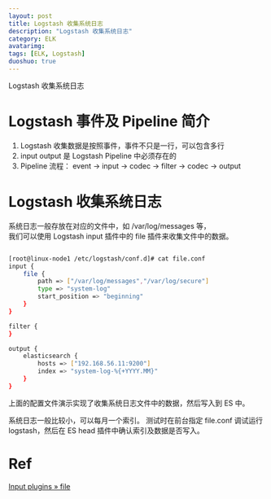 ```yaml
---
layout: post
title: Logstash 收集系统日志
description: "Logstash 收集系统日志"
category: ELK
avatarimg:
tags: [ELK, Logstash]
duoshuo: true
---
```


Logstash 收集系统日志

# Logstash 事件及 Pipeline 简介

1. Logstash 收集数据是按照事件，事件不只是一行，可以包含多行
2. input output 是 Logstash Pipeline 中必须存在的
3. Pipeline 流程： event -> input -> codec -> filter -> codec -> output

# Logstash 收集系统日志

系统日志一般存放在对应的文件中，如 /var/log/messages 等，  
我们可以使用 Logstash input 插件中的 file 插件来收集文件中的数据。

```bash

[root@linux-node1 /etc/logstash/conf.d]# cat file.conf 
input {
    file {
        path => ["/var/log/messages","/var/log/secure"]
        type => "system-log"
        start_position => "beginning"
    }
}

filter {
}

output {
    elasticsearch {
        hosts => ["192.168.56.11:9200"]
        index => "system-log-%{+YYYY.MM}"
    }
}

```    

上面的配置文件演示实现了收集系统日志文件中的数据，然后写入到 ES 中。

> 
系统日志一般比较小，可以每月一个索引。
测试时在前台指定 file.conf 调试运行 logstash，然后在 ES head 插件中确认索引及数据是否写入。

# Ref
[ Input plugins » file](https://www.elastic.co/guide/en/logstash/current/plugins-inputs-file.html)  

